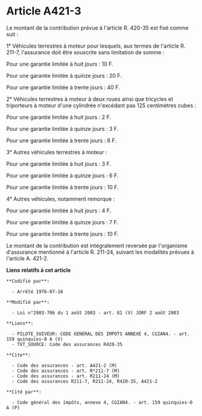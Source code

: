 # Article A421-3

Le montant de la contribution prévue à l'article R. 420-35 est fixé comme suit :

1° Véhicules terrestres à moteur pour lesquels, aux termes de l'article R. 211-7, l'assurance doit être souscrite sans
limitation de somme :

Pour une garantie limitée à huit jours : 10 F.

Pour une garantie limitée à quinze jours : 20 F.

Pour une garantie limitée à trente jours : 40 F.

2° Véhicules terrestres à moteur à deux roues ainsi que tricycles et triporteurs à moteur d'une cylindrée n'excédant pas 125
centimètres cubes :

Pour une garantie limitée à huit jours : 2 F.

Pour une garantie limitée à quinze jours : 3 F.

Pour une garantie limitée à trente jours : 6 F.

3° Autres véhicules terrestres à moteur :

Pour une garantie limitée à huit jours : 3 F.

Pour une garantie limitée à quinze jours : 6 F.

Pour une garantie limitée à trente jours : 10 F.

4° Autres véhicules, notamment remorque :

Pour une garantie limitée à huit jours : 4 F.

Pour une garantie limitée à quinze jours : 7 F.

Pour une garantie limitée à trente jours : 10 F.

Le montant de la contribution est intégralement reversée par l'organisme d'assurance mentionné à l'article R. 211-24, suivant
les modalités prévues à l'article A. 421-2.

**Liens relatifs à cet article**

	**Codifié par**:

	  - Arrêté 1976-07-16

	**Modifié par**:

	  - Loi n°2003-706 du 1 août 2003 - art. 81 (V) JORF 2 août 2003

	**Liens**:

	  - PILOTE_SUIVEUR: CODE GENERAL DES IMPOTS ANNEXE 4, CGIAN4. - art. 159 quinquies-0 A (V)
	  - TXT_SOURCE: Code des assurances R420-35

	**Cite**:

	  - Code des assurances - art. A421-2 (M)
	  - Code des assurances - art. R*211-7 (M)
	  - Code des assurances - art. R211-24 (M)
	  - Code des assurances R211-7, R211-24, R420-35, A421-2

	**Cité par**:

	  - Code général des impôts, annexe 4, CGIAN4. - art. 159 quinquies-0 A (P)
